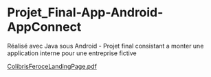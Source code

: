 # Projet_Final-App-Android-AppConnect


Réalisé avec Java sous Android - Projet final consistant a monter une application interne pour une entreprise fictive

[ColibrisFeroceLandingPage.pdf](https://github.com/Franckstef/App-Android-AppConnect-Projet_Final/files/10422206/ColibrisFeroceLandingPage.pdf)
